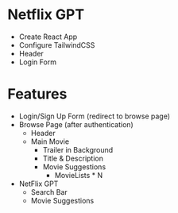# Netflix GPT

- Create React App
- Configure TailwindCSS
- Header
- Login Form

# Features

- Login/Sign Up Form (redirect to browse page)
- Browse Page (after authentication)
  - Header
  - Main Movie
    - Trailer in Background
    - Title & Description
    - Movie Suggestions
      - MovieLists * N
- NetFlix GPT
  - Search Bar
  - Movie Suggestions
